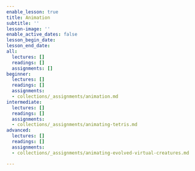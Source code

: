 ```yaml
---
enable_lesson: true
title: Animation
subtitle: ''
lesson-image: ''
enable_active_dates: false
lesson_begin_date: 
lesson_end_date: 
all:
  lectures: []
  readings: []
  assignments: []
beginner:
  lectures: []
  readings: []
  assignments:
  - collections/_assignments/animation.md
intermediate:
  lectures: []
  readings: []
  assignments:
  - collections/_assignments/animating-tetris.md
advanced:
  lectures: []
  readings: []
  assignments:
  - collections/_assignments/animating-evolved-virtual-creatures.md

---
```

